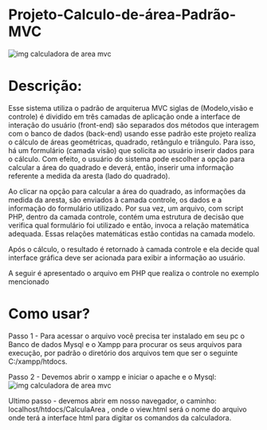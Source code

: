 # Projeto-Calculo-de-área-Padrão-MVC


![img calculadora de area mvc](https://github.com/evandroid95/Projeto-Calculo-de-area-Padrao-MVC/blob/master/Captura%20de%20Tela%20(303).png)

# Descrição:

Esse sistema utiliza o padrão de arquiterua MVC siglas de (Modelo,visão e controle) é dividido em três camadas de aplicação onde a interface de interação do usuário (front-end) são separados dos métodos que interagem com o banco de dados (back-end) usando esse padrão este projeto realiza o cálculo de áreas geométricas, quadrado, retângulo e triângulo. Para isso, há um formulário (camada visão) que solicita ao usuário inserir dados para o cálculo. Com efeito, o usuário do sistema pode escolher a opção para calcular a área do quadrado e deverá, então, inserir uma informação referente a medida da aresta (lado do quadrado).

Ao clicar na opção para calcular a área do quadrado, as informações da medida da aresta, são enviados à camada controle, os dados e a informação do formulário utilizado. Por sua vez, um arquivo, com script PHP, dentro da camada controle, contém uma estrutura de decisão que verifica qual formulário foi utilizado e então, invoca a relação matemática adequada. Essas relações matemáticas estão contidas na camada modelo.

Após o cálculo, o resultado é retornado à camada controle e ela decide qual interface gráfica deve ser acionada para exibir a informação ao usuário. 

A seguir é apresentado o arquivo em PHP que realiza o controle no exemplo mencionado


# Como usar?

Passo 1 - Para acessar o arquivo você precisa ter instalado em seu pc o Banco de dados Mysql e o Xampp para procurar os seus arquivos para execução,
por padrão o diretório dos arquivos tem que ser o seguinte C:/xampp/htdocs.


Passo 2 - Devemos abrir o xampp e iniciar o apache e o Mysql:
![img calculadora de area mvc](https://github.com/evandroid95/Projeto-Calculo-de-area-Padrao-MVC/blob/master/Captura%20de%20Tela%20(302).png)


Ultimo passo - devemos abrir em nosso navegador, o caminho: localhost/htdocs/CalculaArea , onde o view.html será o nome do arquivo onde terá a interface html para digitar os comandos da calculadora.
